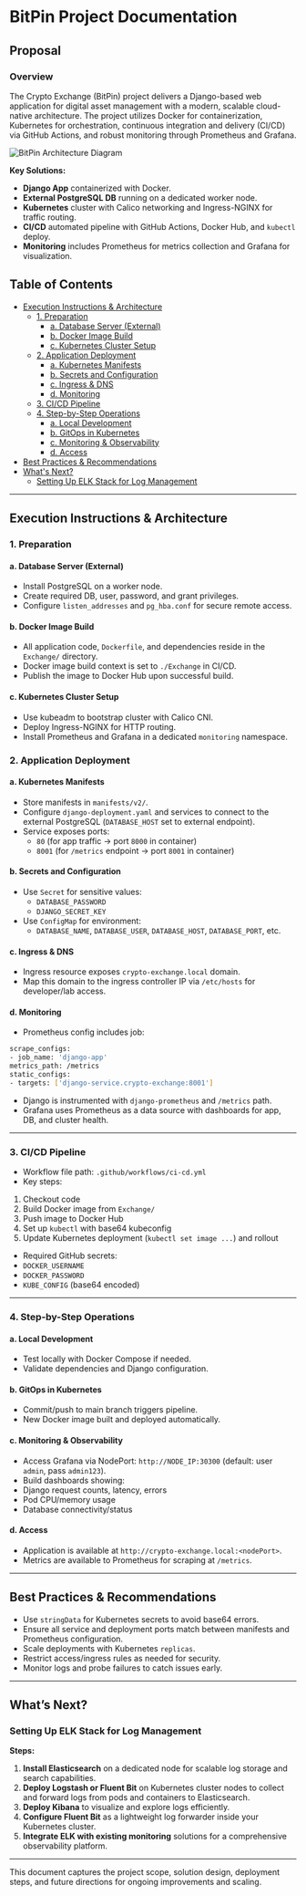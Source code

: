 # BitPin Project Documentation


## Proposal
### Overview
The Crypto Exchange (BitPin) project delivers a Django-based web application for digital asset management with a modern, scalable cloud-native architecture. The project utilizes Docker for containerization, Kubernetes for orchestration, continuous integration and delivery (CI/CD) via GitHub Actions, and robust monitoring through Prometheus and Grafana.

![BitPin Architecture Diagram](diagram-export.jpg)


**Key Solutions:**
- **Django App** containerized with Docker.
- **External PostgreSQL DB** running on a dedicated worker node.
- **Kubernetes** cluster with Calico networking and Ingress-NGINX for traffic routing.
- **CI/CD** automated pipeline with GitHub Actions, Docker Hub, and `kubectl` deploy.
- **Monitoring** includes Prometheus for metrics collection and Grafana for visualization.

## Table of Contents

- [Execution Instructions & Architecture](#execution-instructions--architecture)
  - [1. Preparation](#1-preparation)
    - [a. Database Server (External)](#a-database-server-external)
    - [b. Docker Image Build](#b-docker-image-build)
    - [c. Kubernetes Cluster Setup](#c-kubernetes-cluster-setup)
  - [2. Application Deployment](#2-application-deployment)
    - [a. Kubernetes Manifests](#a-kubernetes-manifests)
    - [b. Secrets and Configuration](#b-secrets-and-configuration)
    - [c. Ingress & DNS](#c-ingress--dns)
    - [d. Monitoring](#d-monitoring)
  - [3. CI/CD Pipeline](#3-cicd-pipeline)
  - [4. Step-by-Step Operations](#4-step-by-step-operations)
    - [a. Local Development](#a-local-development)
    - [b. GitOps in Kubernetes](#b-gitops-in-kubernetes)
    - [c. Monitoring & Observability](#c-monitoring--observability)
    - [d. Access](#d-access)
- [Best Practices & Recommendations](#best-practices--recommendations)
- [What's Next?](#whats-next)
  - [Setting Up ELK Stack for Log Management](#setting-up-elk-stack-for-log-management)

---

## Execution Instructions & Architecture

### 1. Preparation

#### a. Database Server (External)
- Install PostgreSQL on a worker node.
- Create required DB, user, password, and grant privileges.
- Configure `listen_addresses` and `pg_hba.conf` for secure remote access.

#### b. Docker Image Build
- All application code, `Dockerfile`, and dependencies reside in the `Exchange/` directory.
- Docker image build context is set to `./Exchange` in CI/CD.
- Publish the image to Docker Hub upon successful build.

#### c. Kubernetes Cluster Setup
- Use kubeadm to bootstrap cluster with Calico CNI.
- Deploy Ingress-NGINX for HTTP routing.
- Install Prometheus and Grafana in a dedicated `monitoring` namespace.

### 2. Application Deployment

#### a. Kubernetes Manifests
- Store manifests in `manifests/v2/`.
- Configure `django-deployment.yaml` and services to connect to the external PostgreSQL (`DATABASE_HOST` set to external endpoint).
- Service exposes ports:
  - `80` (for app traffic → port `8000` in container)
  - `8001` (for `/metrics` endpoint → port `8001` in container)

#### b. Secrets and Configuration
- Use `Secret` for sensitive values:
  - `DATABASE_PASSWORD`
  - `DJANGO_SECRET_KEY`
- Use `ConfigMap` for environment:
  - `DATABASE_NAME`, `DATABASE_USER`, `DATABASE_HOST`, `DATABASE_PORT`, etc.

#### c. Ingress & DNS
- Ingress resource exposes `crypto-exchange.local` domain.
- Map this domain to the ingress controller IP via `/etc/hosts` for developer/lab access.

#### d. Monitoring
- Prometheus config includes job:

```bash
scrape_configs:
- job_name: 'django-app'
metrics_path: /metrics
static_configs:
- targets: ['django-service.crypto-exchange:8001']
```
- Django is instrumented with `django-prometheus` and `/metrics` path.
- Grafana uses Prometheus as a data source with dashboards for app, DB, and cluster health.

---

### 3. CI/CD Pipeline

- Workflow file path: `.github/workflows/ci-cd.yml`
- Key steps:
1. Checkout code
2. Build Docker image from `Exchange/`
3. Push image to Docker Hub
4. Set up `kubectl` with base64 kubeconfig
5. Update Kubernetes deployment (`kubectl set image ...`) and rollout
- Required GitHub secrets:
- `DOCKER_USERNAME`
- `DOCKER_PASSWORD`
- `KUBE_CONFIG` (base64 encoded)

---

### 4. Step-by-Step Operations

#### a. Local Development
- Test locally with Docker Compose if needed.
- Validate dependencies and Django configuration.

#### b. GitOps in Kubernetes
- Commit/push to main branch triggers pipeline.
- New Docker image built and deployed automatically.

#### c. Monitoring & Observability
- Access Grafana via NodePort: `http://NODE_IP:30300` (default: user `admin`, pass `admin123`).
- Build dashboards showing:
- Django request counts, latency, errors
- Pod CPU/memory usage
- Database connectivity/status

#### d. Access
- Application is available at `http://crypto-exchange.local:<nodePort>`.
- Metrics are available to Prometheus for scraping at `/metrics`.

---

## Best Practices & Recommendations

- Use `stringData` for Kubernetes secrets to avoid base64 errors.
- Ensure all service and deployment ports match between manifests and Prometheus configuration.
- Scale deployments with Kubernetes `replicas`.
- Restrict access/ingress rules as needed for security.
- Monitor logs and probe failures to catch issues early.

---

## What’s Next?

### Setting Up ELK Stack for Log Management

**Steps:**

1. **Install Elasticsearch** on a dedicated node for scalable log storage and search capabilities.
2. **Deploy Logstash or Fluent Bit** on Kubernetes cluster nodes to collect and forward logs from pods and containers to Elasticsearch.
3. **Deploy Kibana** to visualize and explore logs efficiently.
4. **Configure Fluent Bit** as a lightweight log forwarder inside your Kubernetes cluster.
5. **Integrate ELK with existing monitoring** solutions for a comprehensive observability platform.

---

This document captures the project scope, solution design, deployment steps, and future directions for ongoing improvements and scaling.
